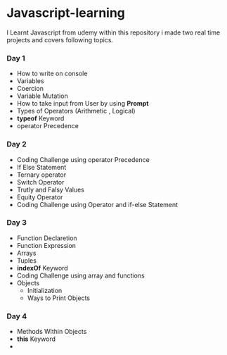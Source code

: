 # Javascript-learning

I Learnt Javascript from udemy within this repository i made two real time projects and covers following topics.
### **Day 1**
* How to write on console 
* Variables
* Coercion
* Variable Mutation
* How to take input from User by using **Prompt**
* Types of Operators (Arithmetic , Logical)
* **typeof** Keyword
* operator Precedence

### **Day 2**
* Coding Challenge using operator Precedence
* If Else Statement
* Ternary operator
* Switch Operator
* Trutly and Falsy Values
* Equity Operator
* Coding Challenge using Operator and if-else Statement

### **Day 3**
* Function Declaretion
* Function Expression
* Arrays
* Tuples
* **indexOf** Keyword
* Coding Challenge using array and functions
* Objects
  * Initialization
  * Ways to Print Objects

### **Day 4**
* Methods Within Objects
* **this** Keyword
* 
